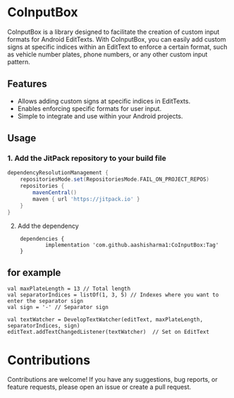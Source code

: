 # CoInputBox

CoInputBox is a library designed to facilitate the creation of custom input formats for Android EditTexts. With CoInputBox, you can easily add custom signs at specific indices within an EditText to enforce a certain format, such as vehicle number plates, phone numbers, or any other custom input pattern.

## Features

- Allows adding custom signs at specific indices in EditTexts.
- Enables enforcing specific formats for user input.
- Simple to integrate and use within your Android projects.

## Usage

### 1. Add the JitPack repository to your build file

```gradle 
dependencyResolutionManagement {
	repositoriesMode.set(RepositoriesMode.FAIL_ON_PROJECT_REPOS)
	repositories {
		mavenCentral()
		maven { url 'https://jitpack.io' }
	}
}

```

2. Add the dependency
```
	dependencies {
	        implementation 'com.github.aashisharma1:CoInputBox:Tag'
	}

```
## for example 

```
val maxPlateLength = 13 // Total length 
val separatorIndices = listOf(1, 3, 5) // Indexes where you want to enter the separator sign
val sign = '-' // Separator sign

val textWatcher = DevelopTextWatcher(editText, maxPlateLength, separatorIndices, sign)
editText.addTextChangedListener(textWatcher)  // Set on EditText
```


# Contributions
Contributions are welcome! If you have any suggestions, bug reports, or feature requests, please open an issue or create a pull request.

